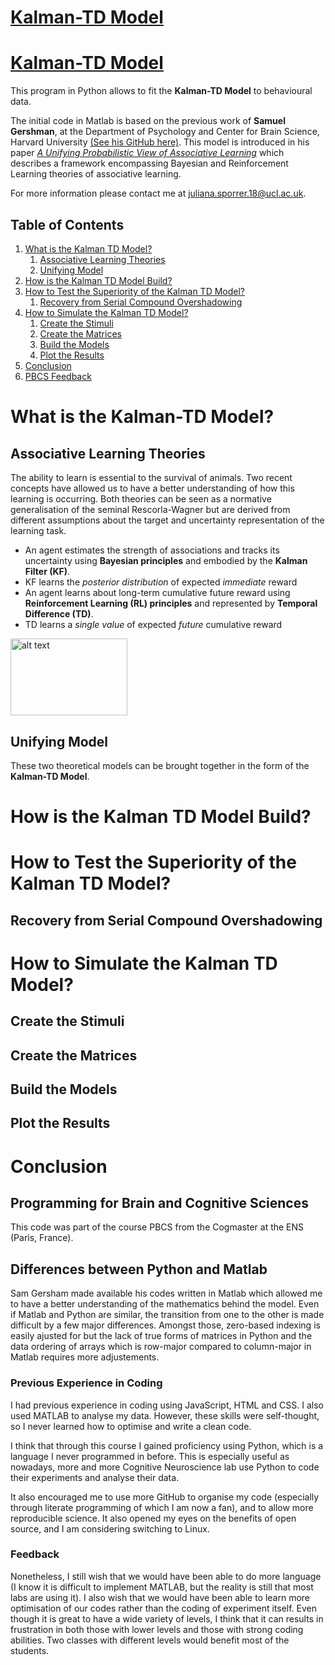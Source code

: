 [Kalman-TD Model](https://jusporrer.github.io/PCBS-Kalman-Filter/)
================

[Kalman-TD Model](https://jusporrer.github.io/PCBS-Kalman-Filter/)
================

This program in Python allows to fit the **Kalman-TD Model** to behavioural data.

The initial code in Matlab is based on the previous work of **Samuel Gershman**, at the Department of Psychology and Center for Brain Science, Harvard University [(See his GitHub here)](https://github.com/sjgershm/KF-learning). This model is introduced in his paper [*A Unifying Probabilistic View of Associative Learning*](https://journals.plos.org/ploscompbiol/article/file?id=10.1371/journal.pcbi.1004567&type=printable) which describes a framework encompassing Bayesian and Reinforcement Learning theories of associative learning.

For more information please contact me at <juliana.sporrer.18@ucl.ac.uk>.


## Table of Contents

1. [What is the Kalman TD Model?](#What-is-the-Kalman-TD-Model-?)
      1. [Associative Learning Theories](#Associative-Learning-Theories)
      1. [Unifying Model](#Unifying-Model)  
1. [How is the Kalman TD Model Build?](#How-is-the-Kalman-TD-Model-Build?)
1. [How to Test the Superiority of the Kalman TD Model?](#How-to-Test-the-Superiority-of-the-Kalman-TD-Model-?)
      1. [Recovery from Serial Compound Overshadowing](#Recovery-from-Serial-Compound-Overshadowing)
1. [How to Simulate the Kalman TD Model?](#How-to-Simulate-the-Kalman-TD-Model-?)
      1. [Create the Stimuli](#Create-the-Stimuli)
      1. [Create the Matrices](#Create-the-Matrices)
      1. [Build the Models](#Build-the-Models)
      1. [Plot the Results](#Plot-the-Results)
1. [Conclusion](#Conclusion)
1. [PBCS Feedback](#Programming-for-Brain-and-Cognitive-Sciences)


# What is the Kalman-TD Model?

## Associative Learning Theories

The ability to learn is essential to the survival of animals. Two recent concepts have allowed us to have a better understanding of how this learning is occurring.
Both theories can be seen as a normative generalisation of the seminal Rescorla-Wagner but are derived from different assumptions about the target and uncertainty representation of the learning task.
- An agent estimates the strength of associations and tracks its uncertainty using **Bayesian principles** and embodied by the **Kalman Filter (KF)**.
 - KF learns the *posterior distribution* of expected *immediate* reward
- An agent learns about long-term cumulative future reward using **Reinforcement Learning (RL) principles** and represented by **Temporal Difference (TD)**.
 - TD learns a *single value* of expected *future* cumulative reward

<img src="https://github.com/jusporrer/PCBS-Kalman-Filter/blob/master/FIG1.JPG" alt="alt text" width="186.8" height="123.2">

## Unifying Model

These two theoretical models can be brought together in the form of the **Kalman-TD Model**.


# How is the Kalman TD Model Build?

# How to Test the Superiority of the Kalman TD Model?

## Recovery from Serial Compound Overshadowing

# How to Simulate the Kalman TD Model?

## Create the Stimuli

## Create the Matrices

## Build the Models

## Plot the Results


# Conclusion

## Programming for Brain and Cognitive Sciences

This code was part of the course PBCS from the Cogmaster at the ENS (Paris, France).

## Differences between Python and Matlab

Sam Gersham made available his codes written in Matlab which allowed me to have a better understanding of the mathematics behind the model. Even if Matlab and Python are similar, the transition from one to the other is made difficult by a few major differences. Amongst those, zero-based indexing is easily ajusted for but the lack of true forms of matrices in Python and the data ordering of arrays which is row-major compared to column-major in Matlab requires more adjustements.

### Previous Experience in Coding

I had previous experience in coding using JavaScript, HTML and CSS. I also used MATLAB to analyse my data. However, these skills were self-thought, so I never learned how to optimise and write a clean code.

I think that through this course I gained proficiency using Python, which is a language I never programmed in before. This is especially useful as nowadays, more and more Cognitive Neuroscience lab use Python to code their experiments and analyse their data.

It also encouraged me to use more GitHub to organise my code (especially through literate programming of which I am now a fan), and to allow more reproducible science. It also opened my eyes on the benefits of open source, and I am considering switching to Linux.

### Feedback

Nonetheless, I still wish that we would have been able to do more language (I know it is difficult to implement MATLAB, but the reality is still that most labs are using it). I also wish that we would have been able to learn more optimisation of our codes rather than the coding of experiment itself. Even though it is great to have a wide variety of levels, I think that it can results in frustration in both those with lower levels and those with strong coding abilities. Two classes with different levels would benefit most of the students.








